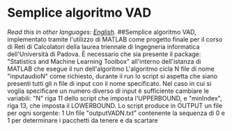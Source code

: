 # **Semplice algoritmo VAD**
*Read this in other languages: [English](README.en.md).*
##Semplice algoritmo VAD, implementato tramite l'utilizzo di MATLAB come progetto finale per il corso di Reti di Calcolatori della laurea triennale di Ingegneria informatica dell'Università di Padova.
È necessario che sia presente il package: "Statistics and Machine Learning Toolbox" all'interno dell'istanza di MATLAB che esegue il run dell'algoritmo
L'algoritmo cicla N file di nome "inputaudioN" come richiesto,
durante il run lo script si aspetta che siano presenti tutti gli n file di input con il nome specificato.
Nel caso in cui si voglia specificare un numero diverso di input è sufficiente cambiare le variabili: "N" riga 11 dello script che imposta l'UPPERBOUND,
e "minIndex", riga 13, che imposta il LOWERBOUND.
Lo script produce in OUTPUT un file per ogni sorgente: 
1  Un file "outputVADN.txt" contenente la sequenza di 0 e 1 per determinare i pacchetti da tenere e da scartare
